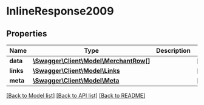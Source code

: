 # InlineResponse2009

## Properties
Name | Type | Description | Notes
------------ | ------------- | ------------- | -------------
**data** | [**\Swagger\Client\Model\MerchantRow[]**](MerchantRow.md) |  | [optional] 
**links** | [**\Swagger\Client\Model\Links**](Links.md) |  | [optional] 
**meta** | [**\Swagger\Client\Model\Meta**](Meta.md) |  | [optional] 

[[Back to Model list]](../../README.md#documentation-for-models) [[Back to API list]](../../README.md#documentation-for-api-endpoints) [[Back to README]](../../README.md)

